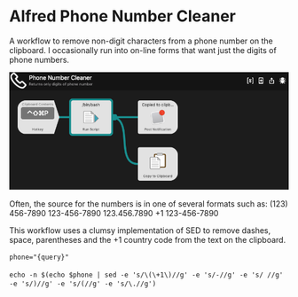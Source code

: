 # Alfred Phone Number Cleaner
A workflow to remove non-digit characters from a phone number on the clipboard. I occasionally run into on-line forms that want just the digits of phone numbers. 

![workflow](https://github.com/woodwerk/alfred_phone_number_cleaner/blob/master/alfred_phone_number_cleaner_workflow.png?raw=true)

Often, the source for the numbers is in one of several formats such as:
  (123) 456-7890
  123-456-7890
  123.456.7890
  +1 123-456-7890

This workflow uses a clumsy implementation of SED to remove dashes, space, parentheses and the +1 country code from the text on the clipboard.

```
phone="{query}"

echo -n $(echo $phone | sed -e 's/\(\+1\)//g' -e 's/-//g' -e 's/ //g' -e 's/)//g' -e 's/(//g' -e 's/\.//g')
```


  
  
  


